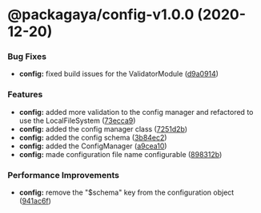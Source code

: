 # @packagaya/config-v1.0.0 (2020-12-20)

### Bug Fixes

-   **config:** fixed build issues for the ValidatorModule ([d9a0914](https://github.com/Packagaya/Packagaya/commit/d9a09149b50546fa55c3897f692c8669bb88d21e))

### Features

-   **config:** added more validation to the config manager and refactored to use the LocalFileSystem ([73ecca9](https://github.com/Packagaya/Packagaya/commit/73ecca9b294c28fc09fb5115d623930a3002831d))
-   **config:** added the config manager class ([7251d2b](https://github.com/Packagaya/Packagaya/commit/7251d2b2526772b3ccba8a435fa65d3b44184407))
-   **config:** added the config schema ([3b84ec2](https://github.com/Packagaya/Packagaya/commit/3b84ec234c9a572660eb425fee8edba1a0933732))
-   **config:** added the ConfigManager ([a9cea10](https://github.com/Packagaya/Packagaya/commit/a9cea1085de71b86282403b809aa062bde1933fe))
-   **config:** made configuration file name configurable ([898312b](https://github.com/Packagaya/Packagaya/commit/898312bd017f7d0ff08599aa6a345dd1bd0d14c4))

### Performance Improvements

-   **config:** remove the "\$schema" key from the configuration object ([941ac6f](https://github.com/Packagaya/Packagaya/commit/941ac6fe097390487402a9dafaf71fb2cc68850e))
